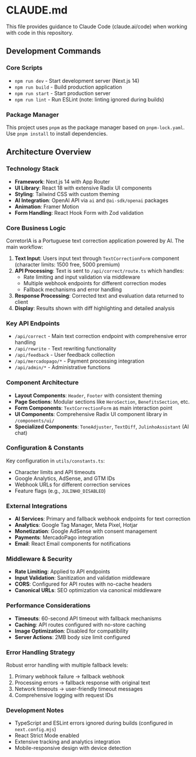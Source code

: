 # CLAUDE.md

This file provides guidance to Claude Code (claude.ai/code) when working with code in this repository.

## Development Commands

### Core Scripts
- `npm run dev` - Start development server (Next.js 14)
- `npm run build` - Build production application
- `npm run start` - Start production server
- `npm run lint` - Run ESLint (note: linting ignored during builds)

### Package Manager
This project uses `pnpm` as the package manager based on `pnpm-lock.yaml`. Use `pnpm install` to install dependencies.

## Architecture Overview

### Technology Stack
- **Framework**: Next.js 14 with App Router
- **UI Library**: React 18 with extensive Radix UI components
- **Styling**: Tailwind CSS with custom theming
- **AI Integration**: OpenAI API via `ai` and `@ai-sdk/openai` packages
- **Animation**: Framer Motion
- **Form Handling**: React Hook Form with Zod validation

### Core Business Logic
CorretorIA is a Portuguese text correction application powered by AI. The main workflow:

1. **Text Input**: Users input text through `TextCorrectionForm` component (character limits: 1500 free, 5000 premium)
2. **API Processing**: Text is sent to `/api/correct/route.ts` which handles:
   - Rate limiting and input validation via middleware
   - Multiple webhook endpoints for different correction modes
   - Fallback mechanisms and error handling
3. **Response Processing**: Corrected text and evaluation data returned to client
4. **Display**: Results shown with diff highlighting and detailed analysis

### Key API Endpoints
- `/api/correct` - Main text correction endpoint with comprehensive error handling
- `/api/rewrite` - Text rewriting functionality  
- `/api/feedback` - User feedback collection
- `/api/mercadopago/*` - Payment processing integration
- `/api/admin/*` - Administrative functions

### Component Architecture
- **Layout Components**: `Header`, `Footer` with consistent theming
- **Page Sections**: Modular sections like `HeroSection`, `BenefitsSection`, etc.
- **Form Components**: `TextCorrectionForm` as main interaction point
- **UI Components**: Comprehensive Radix UI component library in `/components/ui/`
- **Specialized Components**: `ToneAdjuster`, `TextDiff`, `JulinhoAssistant` (AI chat)

### Configuration & Constants
Key configuration in `utils/constants.ts`:
- Character limits and API timeouts
- Google Analytics, AdSense, and GTM IDs
- Webhook URLs for different correction services
- Feature flags (e.g., `JULINHO_DISABLED`)

### External Integrations
- **AI Services**: Primary and fallback webhook endpoints for text correction
- **Analytics**: Google Tag Manager, Meta Pixel, Hotjar
- **Monetization**: Google AdSense with consent management
- **Payments**: MercadoPago integration
- **Email**: React Email components for notifications

### Middleware & Security
- **Rate Limiting**: Applied to API endpoints
- **Input Validation**: Sanitization and validation middleware
- **CORS**: Configured for API routes with no-cache headers
- **Canonical URLs**: SEO optimization via canonical middleware

### Performance Considerations
- **Timeouts**: 60-second API timeout with fallback mechanisms
- **Caching**: API routes configured with no-store caching
- **Image Optimization**: Disabled for compatibility
- **Server Actions**: 2MB body size limit configured

### Error Handling Strategy
Robust error handling with multiple fallback levels:
1. Primary webhook failure → fallback webhook
2. Processing errors → fallback response with original text
3. Network timeouts → user-friendly timeout messages
4. Comprehensive logging with request IDs

### Development Notes
- TypeScript and ESLint errors ignored during builds (configured in `next.config.mjs`)
- React Strict Mode enabled
- Extensive tracking and analytics integration
- Mobile-responsive design with device detection
